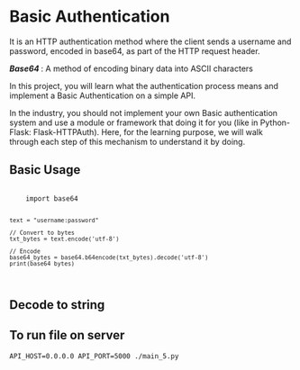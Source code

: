 <h1> Basic Authentication </h1>
It is an HTTP authentication method where the client sends a username and password, encoded in base64, as part
of the HTTP request header.

<b><i> Base64 </i></b>: A method of encoding binary data into ASCII characters

In this project, you will learn what the authentication process means and implement a Basic Authentication on a simple API.

In the industry, you should not implement your own Basic authentication system and use a module or framework that doing it for you (like in Python-Flask: Flask-HTTPAuth). Here, for the learning purpose, we will walk through each step of this mechanism to understand it by doing.

## Basic Usage
<code>
    import base64

    text = "username:password"

    // Convert to bytes
    txt_bytes = text.encode('utf-8')

    // Encode
    base64_bytes = base64.b64encode(txt_bytes).decode('utf-8')
    print(base64_bytes)
</code>

## Decode to string

## To run file on server
<code>API_HOST=0.0.0.0 API_PORT=5000 ./main_5.py</code>
